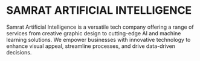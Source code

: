 
# SAMRAT ARTIFICIAL INTELLIGENCE

Samrat Artificial Intelligence is a versatile tech company offering a range of services from creative graphic design to cutting-edge AI and machine learning solutions. We empower businesses with innovative technology to enhance visual appeal, streamline processes, and drive data-driven decisions.
